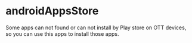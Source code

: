 # androidAppsStore
Some apps can not found or can not install by Play store on OTT devices, so you can use this apps to install those apps.
